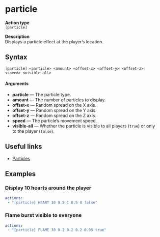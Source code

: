 # particle

**Action type**
<br>`[particle]`

**Description**
<br>Displays a particle effect at the player’s location.

## Syntax
```
[particle] <particle> <amount> <offset-x> <offset-y> <offset-z> <speed> <visible-all>
```
#### Arguments
- **particle** — The particle type.
- **amount** — The number of particles to display.
- **offset-x** — Random spread on the X axis.
- **offset-y** — Random spread on the Y axis.
- **offset-z** — Random spread on the Z axis.
- **speed** — The particle’s movement speed.
- **visible-all** — Whether the particle is visible to all players (`true`) or only to the player (`false`).

## Useful links
- [Particles](https://hub.spigotmc.org/javadocs/spigot/org/bukkit/Particle.html)

## Examples

### Display 10 hearts around the player
```yaml
actions:
 - "[particle] HEART 10 0.5 1 0.5 0 false"
```

### Flame burst visible to everyone
```yaml
actions:
 - "[particle] FLAME 30 0.2 0.2 0.2 0.05 true"
```
